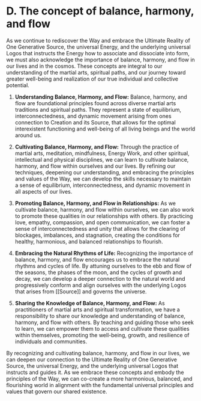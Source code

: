 # D. The concept of balance, harmony, and flow

As we continue to rediscover the Way and embrace the Ultimate Reality of One Generative Source, the universal Energy, and the underlying universal Logos that instructs the Energy how to associate and dissociate into form, we must also acknowledge the importance of balance, harmony, and flow in our lives and in the cosmos. These concepts are integral to our understanding of the martial arts, spiritual paths, and our journey toward greater well-being and realization of our true individual and collective potential.

1.  **Understanding Balance, Harmony, and Flow:** Balance, harmony, and flow are foundational principles found across diverse martial arts traditions and spiritual paths. They represent a state of equilibrium, interconnectedness, and dynamic movement arising from ones connection to Creation and its Source, that allows for the optimal interexistent functioning and well-being of all living beings and the world around us.
    
2.  **Cultivating Balance, Harmony, and Flow:** Through the practice of martial arts, meditation, mindfulness, Energy Work, and other spiritual, intellectual and physical disciplines, we can learn to cultivate balance, harmony, and flow within ourselves and our lives. By refining our techniques, deepening our understanding, and embracing the principles and values of the Way, we can develop the skills necessary to maintain a sense of equilibrium, interconnectedness, and dynamic movement in all aspects of our lives.
    
3.  **Promoting Balance, Harmony, and Flow in Relationships:** As we cultivate balance, harmony, and flow within ourselves, we can also work to promote these qualities in our relationships with others. By practicing love, empathy, compassion, and open communication, we can foster a sense of interconnectedness and unity that allows for the clearing of blockages, imbalances, and stagnation, creating the conditions for healthy, harmonious, and balanced relationships to flourish.
    
4.  **Embracing the Natural Rhythms of Life:** Recognizing the importance of balance, harmony, and flow encourages us to embrace the natural rhythms and cycles of life. By attuning ourselves to the ebb and flow of the seasons, the phases of the moon, and the cycles of growth and decay, we can develop a deeper connection to the natural world and progressively conform and align ourselves with the underlying Logos that arises from [[Source]] and governs the universe.
    
5.  **Sharing the Knowledge of Balance, Harmony, and Flow:** As practitioners of martial arts and spiritual transformation, we have a responsibility to share our knowledge and understanding of balance, harmony, and flow with others. By teaching and guiding those who seek to learn, we can empower them to access and cultivate these qualities within themselves, promoting the well-being, growth, and resilience of individuals and communities.
    

By recognizing and cultivating balance, harmony, and flow in our lives, we can deepen our connection to the Ultimate Reality of One Generative Source, the universal Energy, and the underlying universal Logos that instructs and guides it. As we embrace these concepts and embody the principles of the Way, we can co-create a more harmonious, balanced, and flourishing world in alignment with the fundamental universal principles and values that govern our shared existence.